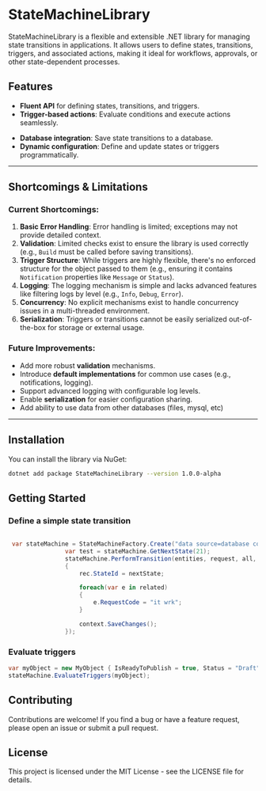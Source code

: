 ﻿# StateMachineLibrary

StateMachineLibrary is a flexible and extensible .NET library for managing state transitions in applications. It allows users to define states, transitions, triggers, and associated actions, making it ideal for workflows, approvals, or other state-dependent processes.

## Features

- **Fluent API** for defining states, transitions, and triggers.
- **Trigger-based actions**: Evaluate conditions and execute actions seamlessly.
<!-- - **Extendable**: Add notifications, logging, or other custom behaviors. -->
- **Database integration**: Save state transitions to a database.
- **Dynamic configuration**: Define and update states or triggers programmatically.

---

## Shortcomings & Limitations

### Current Shortcomings:

1. **Basic Error Handling**: Error handling is limited; exceptions may not provide detailed context.
2. **Validation**: Limited checks exist to ensure the library is used correctly (e.g., `Build` must be called before saving transitions).
3. **Trigger Structure**: While triggers are highly flexible, there's no enforced structure for the object passed to them (e.g., ensuring it contains `Notification` properties like `Message` or `Status`).
4. **Logging**: The logging mechanism is simple and lacks advanced features like filtering logs by level (e.g., `Info`, `Debug`, `Error`).
5. **Concurrency**: No explicit mechanisms exist to handle concurrency issues in a multi-threaded environment.
6. **Serialization**: Triggers or transitions cannot be easily serialized out-of-the-box for storage or external usage.

### Future Improvements:

- Add more robust **validation** mechanisms.
- Introduce **default implementations** for common use cases (e.g., notifications, logging).
- Support advanced logging with configurable log levels.
- Enable **serialization** for easier configuration sharing.
- Add ability to use data from other databases (files, mysql, etc)

---

## Installation

You can install the library via NuGet:

```bash
dotnet add package StateMachineLibrary --version 1.0.0-alpha
```

## Getting Started

### Define a simple state transition

```csharp

 var stateMachine = StateMachineFactory.Create("data source=database connection");
                var test = stateMachine.GetNextState(21);
                stateMachine.PerformTransition(entities, request, all, (context, rec, nextState, related) =>
                {
                    rec.StateId = nextState;

                    foreach(var e in related)
                    {
                        e.RequestCode = "it wrk";
                    }

                    context.SaveChanges();
                });
```

### Evaluate triggers

```csharp
var myObject = new MyObject { IsReadyToPublish = true, Status = "Draft" };
stateMachine.EvaluateTriggers(myObject);
```

## Contributing

Contributions are welcome! If you find a bug or have a feature request, please open an issue or submit a pull request.

## License

This project is licensed under the MIT License - see the LICENSE file for details.
